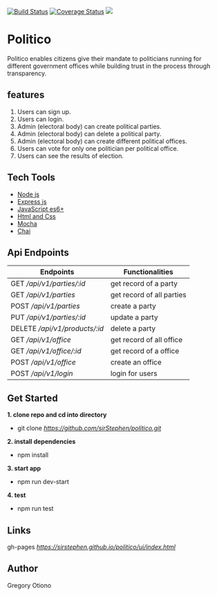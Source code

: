 [![Build Status](https://travis-ci.com/sirStephen/politico.svg?branch=develop)](https://travis-ci.com/sirStephen/politico)
[![Coverage Status](https://coveralls.io/repos/github/sirStephen/politico/badge.svg?branch=develop)](https://coveralls.io/github/sirStephen/politico?branch=develop)
<a href="https://codeclimate.com/github/sirStephen/politico/maintainability"><img src="https://api.codeclimate.com/v1/badges/4a07dcd50578f0704e78/maintainability" /></a>

# Politico

Politico enables citizens give their mandate to politicians running for different government offices
while building trust in the process through transparency.

## features

1. Users can sign up.
2. Users can login.
3. Admin (electoral body) can create political parties.
4. Admin (electoral body) can delete a political party.
5. Admin (electoral body) can create different political offices​.
6. Users can vote for only one politician per political office​.
7. Users can see the results of election.

## Tech Tools

<ul>
  <li><a href="https://nodejs.org/en/">Node js</a></li>
  <li><a href="https://expressjs.com/">Express js</a></li>
  <li><a href="https://developer.mozilla.org/bm/docs/Web/JavaScript">JavaScript es6+</a></li>
  <li><a href="https://developer.mozilla.org/kab/docs/Web/HTML">Html and Css</a></li>
  <li><a href="https://mochajs.org/">Mocha</a></li>
  <li><a href="https://www.chaijs.com/">Chai</a></li>
</ul>

## Api Endpoints

| Endpoints                     | Functionalities                             |
| ----------------------------- | ------------------------------------------- |
| GET _/api/v1/parties/:id_        | get record of a party                            |
| GET _/api/v1/parties_    | get record of all parties                      |
| POST _/api/v1/parties_       | create a party                           |
| PUT _/api/v1/parties/:id_     | update a party
| DELETE _/api/v1/products/:id_ | delete a party                          |
| GET _/api/v1/office_           | get record of all office          |
| GET _/api/v1/office/:id_       | get record of a office |
| POST _/api/v1/office_          | create an office                        |
| POST _/api/v1/login_           | login for users                          |

## Get Started

**1. clone repo and cd into directory**

- git clone _https://github.com/sirStephen/politico.git_

**2. install dependencies**

- npm install

**3. start app**

- npm run dev-start

**4. test**

- npm run test

## Links

gh-pages _https://sirstephen.github.io/politico/ui/index.html_

## Author

Gregory Otiono